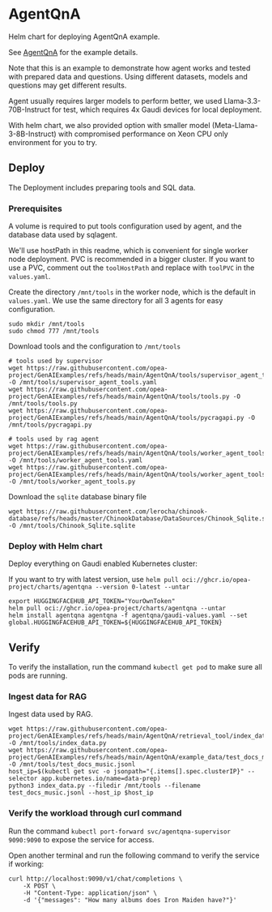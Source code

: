 # AgentQnA

Helm chart for deploying AgentQnA example.

See [AgentQnA](https://github.com/opea-project/GenAIExamples/tree/main/AgentQnA) for the example details.

Note that this is an example to demonstrate how agent works and tested with prepared data and questions. Using different datasets, models and questions may get different results.

Agent usually requires larger models to perform better, we used Llama-3.3-70B-Instruct for test, which requires 4x Gaudi devices for local deployment.

With helm chart, we also provided option with smaller model (Meta-Llama-3-8B-Instruct) with compromised performance on Xeon CPU only environment for you to try.

## Deploy

The Deployment includes preparing tools and SQL data.

### Prerequisites

A volume is required to put tools configuration used by agent, and the database data used by sqlagent.

We'll use hostPath in this readme, which is convenient for single worker node deployment. PVC is recommended in a bigger cluster. If you want to use a PVC, comment out the `toolHostPath` and replace with `toolPVC` in the `values.yaml`.

Create the directory `/mnt/tools` in the worker node, which is the default in `values.yaml`. We use the same directory for all 3 agents for easy configuration.

```
sudo mkdir /mnt/tools
sudo chmod 777 /mnt/tools
```

Download tools and the configuration to `/mnt/tools`

```
# tools used by supervisor
wget https://raw.githubusercontent.com/opea-project/GenAIExamples/refs/heads/main/AgentQnA/tools/supervisor_agent_tools.yaml -O /mnt/tools/supervisor_agent_tools.yaml
wget https://raw.githubusercontent.com/opea-project/GenAIExamples/refs/heads/main/AgentQnA/tools/tools.py -O /mnt/tools/tools.py
wget https://raw.githubusercontent.com/opea-project/GenAIExamples/refs/heads/main/AgentQnA/tools/pycragapi.py -O /mnt/tools/pycragapi.py

# tools used by rag agent
wget https://raw.githubusercontent.com/opea-project/GenAIExamples/refs/heads/main/AgentQnA/tools/worker_agent_tools.yaml -O /mnt/tools/worker_agent_tools.yaml
wget https://raw.githubusercontent.com/opea-project/GenAIExamples/refs/heads/main/AgentQnA/tools/worker_agent_tools.py -O /mnt/tools/worker_agent_tools.py
```

Download the `sqlite` database binary file

```
wget https://raw.githubusercontent.com/lerocha/chinook-database/refs/heads/master/ChinookDatabase/DataSources/Chinook_Sqlite.sqlite -O /mnt/tools/Chinook_Sqlite.sqlite
```

### Deploy with Helm chart

Deploy everything on Gaudi enabled Kubernetes cluster:

If you want to try with latest version, use `helm pull oci://ghcr.io/opea-project/charts/agentqna --version 0-latest --untar`

```
export HUGGINGFACEHUB_API_TOKEN="YourOwnToken"
helm pull oci://ghcr.io/opea-project/charts/agentqna --untar
helm install agentqna agentqna -f agentqna/gaudi-values.yaml --set global.HUGGINGFACEHUB_API_TOKEN=${HUGGINGFACEHUB_API_TOKEN}
```

## Verify

To verify the installation, run the command `kubectl get pod` to make sure all pods are running.

### Ingest data for RAG

Ingest data used by RAG.

```
wget https://raw.githubusercontent.com/opea-project/GenAIExamples/refs/heads/main/AgentQnA/retrieval_tool/index_data.py -O /mnt/tools/index_data.py
wget https://raw.githubusercontent.com/opea-project/GenAIExamples/refs/heads/main/AgentQnA/example_data/test_docs_music.jsonl -O /mnt/tools/test_docs_music.jsonl
host_ip=$(kubectl get svc -o jsonpath="{.items[].spec.clusterIP}" --selector app.kubernetes.io/name=data-prep)
python3 index_data.py --filedir /mnt/tools --filename test_docs_music.jsonl --host_ip $host_ip
```

### Verify the workload through curl command

Run the command `kubectl port-forward svc/agentqna-supervisor 9090:9090` to expose the service for access.

Open another terminal and run the following command to verify the service if working:

```console
curl http://localhost:9090/v1/chat/completions \
    -X POST \
    -H "Content-Type: application/json" \
    -d '{"messages": "How many albums does Iron Maiden have?"}'
```
